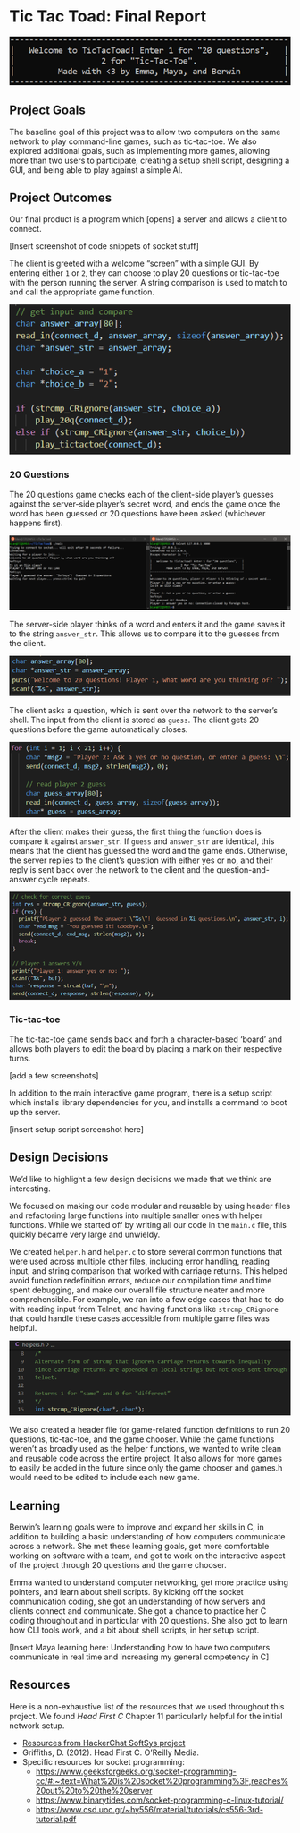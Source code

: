 # Tic Tac Toad: Final Report

![Welcome to Tic Tac Toad](images/tictactoad.PNG)

## Project Goals 

The baseline goal of this project was to allow two computers on the same network to play command-line games, such as tic-tac-toe. We also explored additional goals, such as implementing more games, allowing more than two users to participate, creating a setup shell script, designing a GUI, and being able to play against a simple AI.

## Project Outcomes 

Our final product is a program which [opens] a server and allows a client to connect.

[Insert screenshot of code snippets of socket stuff]

The client is greeted with a welcome “screen” with a simple GUI. By entering either `1` or `2`, they can choose to play 20 questions or tic-tac-toe with the person running the server. A string comparison is used to match to and call the appropriate game function.

![Game chooser](images/gamechooser.PNG)

### 20 Questions

The 20 questions game checks each of the client-side player’s guesses against the server-side player’s secret word, and ends the game once the word has been guessed or 20 questions have been asked (whichever happens first).

![20 questions demo](images/20q_demo.PNG)

The server-side player thinks of a word and enters it and the game saves it to the string `answer_str`. This allows us to compare it to the guesses from the client.

![20 questions - 1](images/20q_1.PNG)

The client asks a question, which is sent over the network to the server’s shell. The input from the client is stored as `guess`. The client gets 20 questions before the game automatically closes.

![20 questions - 2](images/20q_2.PNG)

After the client makes their guess, the first thing the function does is compare it against `answer_str`. If `guess` and `answer_str` are identical, this means that the client has guessed the word and the game ends. Otherwise, the server replies to the client’s question with either yes or no, and their reply is sent back over the network to the client and the question-and-answer cycle repeats.

![20 questions - 3](images/20q_3.PNG)

### Tic-tac-toe

The tic-tac-toe game sends back and forth a character-based ‘board’ and allows both players to edit the board by placing a mark on their respective turns. 

[add a few screenshots]

In addition to the main interactive game program, there is a setup script which installs library dependencies for you, and installs a command to boot up the server.

[insert setup script screenshot here] 

## Design Decisions 

We’d like to highlight a few design decisions we made that we think are interesting.

We focused on making our code modular and reusable by using header files and refactoring large functions into multiple smaller ones with helper functions. While we started off by writing all our code in the `main.c` file, this quickly became very large and unwieldy. 

We created `helper.h` and `helper.c` to store several common functions that were used across multiple other files, including error handling, reading input, and string comparison that worked with carriage returns. This helped avoid function redefinition errors, reduce our compilation time and time spent debugging, and make our overall file structure neater and more comprehensible. For example, we ran into a few edge cases that had to do with reading input from Telnet, and having functions like `strcmp_CRignore` that could handle these cases accessible from multiple game files was helpful. 

![strcmp_CRignore in helpers.h header file](images/helpersHeader.PNG)

We also created a header file for game-related function definitions to run 20 questions, tic-tac-toe, and the game chooser. While the game functions weren’t as broadly used as the helper functions, we wanted to write clean and reusable code across the entire project. It also allows for more games to easily be added in the future since only the game chooser and games.h would need to be edited to include each new game.

## Learning

Berwin’s learning goals were to improve and expand her skills in C, in addition to building a basic understanding of how computers communicate across a network. She met these learning goals, got more comfortable working on software with a team, and got to work on the interactive aspect of the project through 20 questions and the game chooser.

Emma wanted to understand computer networking, get more practice using pointers, and learn about shell scripts. By kicking off the socket communication coding, she got an understanding of how servers and clients connect and communicate. She got a chance to practice her C coding throughout and in particular with 20 questions. She also got to learn how CLI tools work, and a bit about shell scripts, in her setup script. 

[Insert Maya learning here: Understanding how to have two computers communicate in real time and increasing my general competency in C]


## Resources
 
Here is a non-exhaustive list of the resources that we used throughout this project. We found _Head First C_ Chapter 11 particularly helpful for the initial network setup.
* [Resources from HackerChat SoftSys project](https://github.com/NathanShuster/hackerchat/blob/master/reports/report.md#resources)
* Griffiths, D. (2012). Head First C. O’Reilly Media.
* Specific resources for socket programming:
  * https://www.geeksforgeeks.org/socket-programming-cc/#:~:text=What%20is%20socket%20programming%3F,reaches%20out%20to%20the%20server
  * https://www.binarytides.com/socket-programming-c-linux-tutorial/
  * https://www.csd.uoc.gr/~hy556/material/tutorials/cs556-3rd-tutorial.pdf
